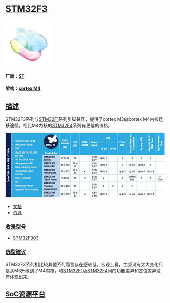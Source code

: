 ﻿# [STM32F3](https://github.com/sochub/STM32F3)

[![sites](SoC/qitas.png)](http://www.qitas.cn) 

#### 厂商：[ST](https://github.com/sochub/ST) 

#### 架构：[cortex M4](https://github.com/sochub/CM4)

## [描述](https://github.com/sochub/STM32F3/wiki) 

STM32F3系列与[STM32F1](https://github.com/sochub/STM32F1)系列引脚兼容，提供了cortex M3向cortex M4内核迁移途径，相比M4内核的[STM32F4](https://github.com/sochub/STM32F4)系列有更低的价格。

[![sites](SoC/STM32F3.jpg)](https://www.st.com/zh/microcontrollers-microprocessors/stm32f3-series.html) 

* [文档](docs/)
* [资源](src/)

### [收录型号](https://github.com/sochub/STM32F3)

* [STM32F303](https://github.com/sochub/STM32F303) 

### [选型建议](https://github.com/sochub/STM32F3)

STM32F3系列相比较其他系列而言存在感较低，宏观上看，主频没有太大变化只是从M3升级到了M4内核，和[STM32F1](https://github.com/sochub/STM32F1)及[STM32F4](https://github.com/sochub/STM32F4)间的功能差异和定位差异没有体现出来。

##  [SoC资源平台](http://www.qitas.cn)  
